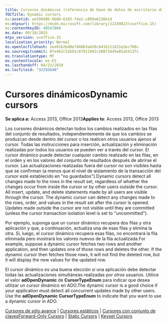```yaml
---
title: Cursores dinámicos (referencia de base de datos de escritorio de Access)
TOCTitle: Dynamic cursors
ms:assetid: ae599d86-6b89-6103-fda1-c899a6138e1d
ms:mtpsurl: https://msdn.microsoft.com/library/JJ249823(v=office.15)
ms:contentKeyID: 48547068
ms.date: 09/18/2015
mtps_version: v=office.15
localization_priority: Normal
ms.openlocfilehash: 2ee81b2bd0e7d40b3a426c6416111d21e2ec760c
ms.sourcegitcommit: 8fe462c32b91c87911942c188f3445e85a54137c
ms.translationtype: MT
ms.contentlocale: es-ES
ms.lasthandoff: 04/23/2019
ms.locfileid: "32293640"
---
```

# <a name="dynamic-cursors"></a><span data-ttu-id="d92de-102">Cursores dinámicos</span><span class="sxs-lookup"><span data-stu-id="d92de-102">Dynamic cursors</span></span>


<span data-ttu-id="d92de-103">**Se aplica a:** Access 2013, Office 2013</span><span class="sxs-lookup"><span data-stu-id="d92de-103">**Applies to**: Access 2013, Office 2013</span></span>

<span data-ttu-id="d92de-p101">Los cursores dinámicos detectan todos los cambios realizados en las filas del conjunto de resultados, independientemente de que los cambios se produzcan desde dentro del cursor o los realicen otros usuarios ajenos al cursor. Todas las instrucciones para inserción, actualización y eliminación realizadas por todos los usuarios se pueden ver a través del cursor. El cursor dinámico puede detectar cualquier cambio realizado en las filas, en el orden y en los valores del conjunto de resultados después de abrirse el cursor. Las actualizaciones realizadas fuera del cursor no son visibles hasta que se confirman (a menos que el nivel de aislamiento de la transacción del cursor esté establecido en "no guardados").</span><span class="sxs-lookup"><span data-stu-id="d92de-p101">Dynamic cursors detect all changes made to the rows in the result set, regardless of whether the changes occur from inside the cursor or by other users outside the cursor. All insert, update, and delete statements made by all users are visible through the cursor. The dynamic cursor can detect any changes made to the rows, order, and values in the result set after the cursor is opened. Updates made outside the cursor are not visible until they are committed (unless the cursor transaction isolation level is set to "uncommitted").</span></span>

<span data-ttu-id="d92de-p102">Por ejemplo, suponga que un cursor dinámico recupera dos filas y otra aplicación y que, a continuación, actualiza una de esas filas y elimina la otra. Si, luego, el cursor dinámico recupera esas filas, no encontrará la fila eliminada pero mostrará los valores nuevos de la fila actualizada.</span><span class="sxs-lookup"><span data-stu-id="d92de-p102">For example, suppose a dynamic cursor fetches two rows and another application, and then updates one of those rows and deletes the other. If the dynamic cursor then fetches those rows, it will not find the deleted row, but it will display the new values for the updated row.</span></span>

<span data-ttu-id="d92de-p103">El cursor dinámico es una buena elección si una aplicación debe detectar todas las actualizaciones simultáneas realizadas por otros usuarios. Utilice el valor **adOpenDynamic** de **CursorTypeEnum** para indicar que desea utilizar un cursor dinámico en ADO.</span><span class="sxs-lookup"><span data-stu-id="d92de-p103">The dynamic cursor is a good choice if your application must detect all concurrent updates made by other users. Use the **adOpenDynamic** **CursorTypeEnum** to indicate that you want to use a dynamic cursor in ADO.</span></span>

<span data-ttu-id="d92de-112">[Cursores de sólo avance](forward-only-cursors.md) | [Cursores estáticos](static-cursors.md) | [Cursores con conjunto de claves](keyset-cursors.md)</span><span class="sxs-lookup"><span data-stu-id="d92de-112">[Forward-Only Cursors](forward-only-cursors.md) | [Static Cursors](static-cursors.md) | [Keyset Cursors](keyset-cursors.md)</span></span>

